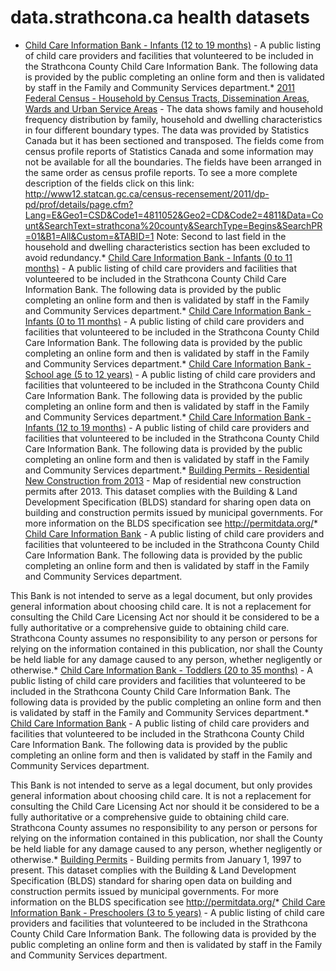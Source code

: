 # data.strathcona.ca health datasets
* [Child Care Information Bank - Infants (12 to 19 months)](https://data.strathcona.ca/d/mzja-67zd) - A public listing of child care providers and facilities that volunteered to be included in the Strathcona County Child Care Information Bank.  The following data is provided by the public completing an online form and then is validated by staff in the Family and Community Services department.* [2011 Federal Census - Household by Census Tracts, Dissemination Areas, Wards and Urban Service Areas](https://data.strathcona.ca/d/q3f4-qnv7) - The data shows family and household frequency distribution by family, household and dwelling characteristics in four different boundary types. The data was provided by Statistics Canada but it has been sectioned and transposed. The fields come from census profile reports of Statistics Canada and some information may not be available for all the boundaries. The fields have been arranged in the same order as census profile reports. To see a more complete description of the fields click on this link: http://www12.statcan.gc.ca/census-recensement/2011/dp-pd/prof/details/page.cfm?Lang=E&Geo1=CSD&Code1=4811052&Geo2=CD&Code2=4811&Data=Count&SearchText=strathcona%20county&SearchType=Begins&SearchPR=01&B1=All&Custom=&TABID=1
Note: Second to last field in the household and dwelling characteristics section has been excluded to avoid redundancy.* [Child Care Information Bank - Infants (0 to 11 months)](https://data.strathcona.ca/d/p8v3-d3cw) - A public listing of child care providers and facilities that volunteered to be included in the Strathcona County Child Care Information Bank.  The following data is provided by the public completing an online form and then is validated by staff in the Family and Community Services department.* [Child Care Information Bank - Infants (0 to 11 months)](https://data.strathcona.ca/d/wu9b-mnsu) - A public listing of child care providers and facilities that volunteered to be included in the Strathcona County Child Care Information Bank.  The following data is provided by the public completing an online form and then is validated by staff in the Family and Community Services department.* [Child Care Information Bank - School age (5 to 12 years)](https://data.strathcona.ca/d/vnr2-qr5n) - A public listing of child care providers and facilities that volunteered to be included in the Strathcona County Child Care Information Bank.  The following data is provided by the public completing an online form and then is validated by staff in the Family and Community Services department.* [Child Care Information Bank - Infants (12 to 19 months)](https://data.strathcona.ca/d/gzp7-qh9t) - A public listing of child care providers and facilities that volunteered to be included in the Strathcona County Child Care Information Bank.  The following data is provided by the public completing an online form and then is validated by staff in the Family and Community Services department.* [Building Permits - Residential New Construction from 2013](https://data.strathcona.ca/d/ibmx-sy5r) - Map of residential new construction permits after 2013. This dataset complies with the Building & Land Development Specification (BLDS) standard for sharing open data on building and construction permits issued by municipal governments. For more information on the BLDS specification see http://permitdata.org/* [Child Care Information Bank](https://data.strathcona.ca/view/w2qp-iw78) - A public listing of child care providers and facilities that volunteered to be included in the Strathcona County Child Care Information Bank.  The following data is provided by the public completing an online form and then is validated by staff in the Family and Community Services department.

This Bank is not intended to serve as a legal document, but only provides general information about choosing child care.  It is not a replacement for consulting the Child Care Licensing Act nor should it be considered to be a fully authoritative or a comprehensive guide to obtaining child care.  Strathcona County assumes no responsibility to any person or persons for relying on the information contained in this publication, nor shall the County be held liable for any damage caused to any person, whether negligently or otherwise.* [Child Care Information Bank - Toddlers (20 to 35 months)](https://data.strathcona.ca/d/teuc-hia5) - A public listing of child care providers and facilities that volunteered to be included in the Strathcona County Child Care Information Bank.  The following data is provided by the public completing an online form and then is validated by staff in the Family and Community Services department.* [Child Care Information Bank](https://data.strathcona.ca/d/4q7z-nhj6) - A public listing of child care providers and facilities that volunteered to be included in the Strathcona County Child Care Information Bank.  The following data is provided by the public completing an online form and then is validated by staff in the Family and Community Services department.

This Bank is not intended to serve as a legal document, but only provides general information about choosing child care.  It is not a replacement for consulting the Child Care Licensing Act nor should it be considered to be a fully authoritative or a comprehensive guide to obtaining child care.  Strathcona County assumes no responsibility to any person or persons for relying on the information contained in this publication, nor shall the County be held liable for any damage caused to any person, whether negligently or otherwise.* [Building Permits](https://data.strathcona.ca/d/y99k-mxv7) - Building permits from January 1, 1997 to present. This dataset complies with the Building & Land Development Specification (BLDS) standard for sharing open data on building and construction permits issued by municipal governments. For more information on the BLDS specification see http://permitdata.org/* [Child Care Information Bank - Preschoolers (3 to 5 years)](https://data.strathcona.ca/d/xj4t-vwvc) - A public listing of child care providers and facilities that volunteered to be included in the Strathcona County Child Care Information Bank.  The following data is provided by the public completing an online form and then is validated by staff in the Family and Community Services department.